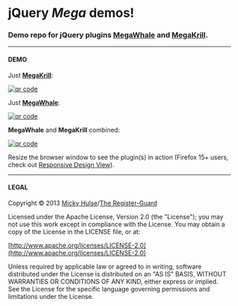 # jQuery *Mega* demos!

### Demo repo for jQuery plugins [MegaWhale](https://github.com/registerguard/jquery-megawhale) and [MegaKrill](https://github.com/registerguard/jquery-megakrill).

---

#### DEMO

Just [**MegaKrill**](https://github.com/registerguard/jquery-megakrill):

[![qr code](http://chart.apis.google.com/chart?cht=qr&chl=https://github.com/registerguard/jquery-megakrill/&chs=240x240)](http://registerguard.github.com/jquery-megakrill/demo/)

Just [**MegaWhale**](http://registerguard.github.com/jquery-megawhale/):

[![qr code](http://chart.apis.google.com/chart?cht=qr&chl=https://github.com/registerguard/jquery-megawhale/&chs=240x240)](http://registerguard.github.com/jquery-megawhale/demo/)

**MegaWhale** and **MegaKrill** combined:

[![qr code](http://chart.apis.google.com/chart?cht=qr&chl=https://github.com/registerguard/jquery-mega-demos/&chs=240x240)](http://registerguard.github.com/jquery-mega-demos/)

Resize the browser window to see the plugin(s) in action (Firefox 15+ users, check out [Responsive Design View](https://developer.mozilla.org/en-US/docs/Tools/Responsive_Design_View)).

---

#### LEGAL

Copyright © 2013 [Micky Hulse](http://hulse.me)/[The Register-Guard](http://registerguard.com)

Licensed under the Apache License, Version 2.0 (the "License"); you may not use this work except in compliance with the License. You may obtain a copy of the License in the LICENSE file, or at:

[http://www.apache.org/licenses/LICENSE-2.0](http://www.apache.org/licenses/LICENSE-2.0)

Unless required by applicable law or agreed to in writing, software distributed under the License is distributed on an "AS IS" BASIS, WITHOUT WARRANTIES OR CONDITIONS OF ANY KIND, either express or implied. See the License for the specific language governing permissions and limitations under the License.